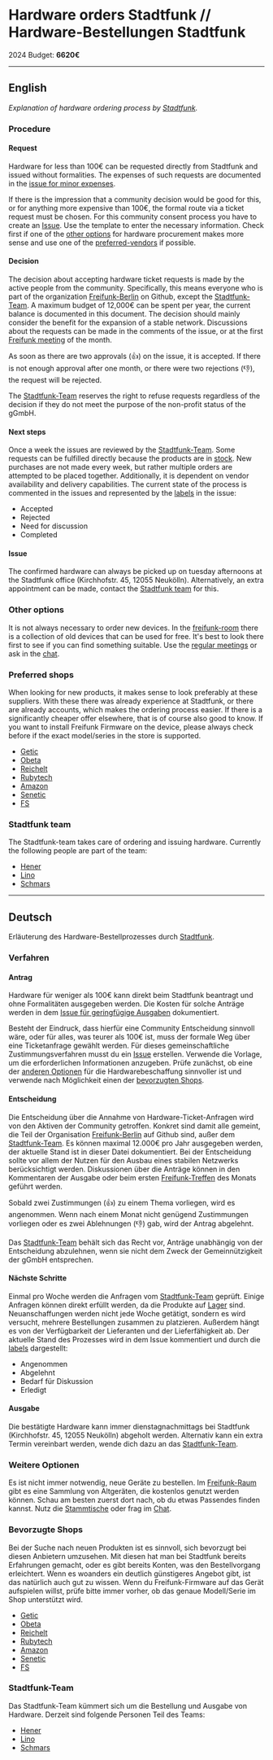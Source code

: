 # Hardware orders Stadtfunk // Hardware-Bestellungen Stadtfunk

2024 Budget: **6620€**

---

## English

_Explanation of hardware ordering process by [Stadtfunk](https://stadtfunk.net/)._

### Procedure

#### Request

Hardware for less than 100€ can be requested directly from Stadtfunk and issued without formalities. The expenses of such requests are documented in the [issue for minor expenses](https://github.com/freifunk-berlin/meta/issues/27).


If there is the impression that a community decision would be good for this, or for anything more expensive than 100€, the formal route via a ticket request must be chosen.
For this community consent process you have to create an [Issue](https://github.com/freifunk-berlin/meta/issues/new?assignees=&labels=&projects=&template=hardware-request.md&title=). Use the template to enter the necessary information. Check first if one of the [other options](#other-options) for hardware procurement makes more sense and use one of the [preferred-vendors](#preferred-shops) if possible.

#### Decision

The decision about accepting hardware ticket requests is made by the active people from the community. Specifically, this means everyone who is part of the organization [Freifunk-Berlin](https://github.com/orgs/freifunk-berlin/people) on Github, except the [Stadtfunk-Team](#stadtfunk-team). A maximum budget of 12,000€ can be spent per year, the current balance is documented in this document. The decision should mainly consider the benefit for the expansion of a stable network. Discussions about the requests can be made in the comments of the issue, or at the first [Freifunk meeting](https://wiki.freifunk.net/Berlin:Treffen) of the month.

As soon as there are two approvals (👍) on the issue, it is accepted. If there is not enough approval after one month, or there were two rejections (👎), the request will be rejected.

The [Stadtfunk-Team](#stadtfunk-team) reserves the right to refuse requests regardless of the decision if they do not meet the purpose of the non-profit status of the gGmbH.

#### Next steps

Once a week the issues are reviewed by the [Stadtfunk-Team](#stadtfunk-team). Some requests can be fulfilled directly because the products are in [stock](/Hardware-stock.md). New purchases are not made every week, but rather multiple orders are attempted to be placed together. Additionally, it is dependent on vendor availability and delivery capabilities.
The current state of the process is commented in the issues and represented by the [labels](https://github.com/freifunk-berlin/meta/labels) in the issue:

- Accepted
- Rejected
- Need for discussion
- Completed

#### Issue

The confirmed hardware can always be picked up on tuesday afternoons at the Stadtfunk office (Kirchhofstr. 45, 12055 Neukölln). Alternatively, an extra appointment can be made, contact the [Stadtfunk team](#stadtfunk-team) for this.

### Other options

It is not always necessary to order new devices. In the [freifunk-room](https://wiki.freifunk.net/Berlin:Standorte:Haus-der-Statistik#Freifunk_Berlin_im_Haus_der_Statistik) there is a collection of old devices that can be used for free. It's best to look there first to see if you can find something suitable. Use the [regular meetings](https://wiki.freifunk.net/Berlin:Treffen) or ask in the [chat](https://matrix.to/#/#berlin.freifunk.net:matrix.org).

### Preferred shops

When looking for new products, it makes sense to look preferably at these suppliers. With these there was already experience at Stadtfunk, or there are already accounts, which makes the ordering process easier. If there is a significantly cheaper offer elsewhere, that is of course also good to know.
If you want to install Freifunk Firmware on the device, please always check before if the exact model/series in the store is supported.

- [Getic](https://www.getic.com/)
- [Obeta](https://obeta.de/)
- [Reichelt](https://www.reichelt.de/)
- [Rubytech](https://www.rubytech.de/)
- [Amazon](https://www.amazon.de/)
- [Senetic](https://www.senetic.de/)
- [FS](https://www.fs.com)

### Stadtfunk team

The Stadtfunk-team takes care of ordering and issuing hardware. Currently the following people are part of the team:
- [Hener](https://matrix.to/#/@hener:matrix.org)
- [Lino](https://matrix.to/#/@noxil:systemli.org)
- [Schmars](https://matrix.to/#/@schmars:matrix.org)

---

## Deutsch

Erläuterung des Hardware-Bestellprozesses durch [Stadtfunk](https://stadtfunk.net/).

### Verfahren

#### Antrag

Hardware für weniger als 100€ kann direkt beim Stadtfunk beantragt und ohne Formalitäten ausgegeben werden. Die Kosten für solche Anträge werden in dem [Issue für geringfügige Ausgaben](https://github.com/freifunk-berlin/meta/issues/27) dokumentiert.

Besteht der Eindruck, dass hierfür eine Community Entscheidung sinnvoll wäre, oder für alles, was teurer als 100€ ist, muss der formale Weg über eine Ticketanfrage gewählt werden.
Für dieses gemeinschaftliche Zustimmungsverfahren musst du ein [Issue](https://github.com/freifunk-berlin/meta/issues/new?assignees=&labels=&projects=&template=hardware-request.md&title=) erstellen. Verwende die Vorlage, um die erforderlichen Informationen anzugeben. Prüfe zunächst, ob eine der [anderen Optionen](#other-options) für die Hardwarebeschaffung sinnvoller ist und verwende nach Möglichkeit einen der [bevorzugten Shops](#preferred-shops).

#### Entscheidung

Die Entscheidung über die Annahme von Hardware-Ticket-Anfragen wird von den Aktiven der Community getroffen. Konkret sind damit alle gemeint, die Teil der Organisation [Freifunk-Berlin](https://github.com/orgs/freifunk-berlin/people) auf Github sind, außer dem [Stadtfunk-Team](#stadtfunk-team). Es können maximal 12.000€ pro Jahr ausgegeben werden, der aktuelle Stand ist in dieser Datei dokumentiert. Bei der Entscheidung sollte vor allem der Nutzen für den Ausbau eines stabilen Netzwerks berücksichtigt werden. Diskussionen über die Anträge können in den Kommentaren der Ausgabe oder beim ersten [Freifunk-Treffen](https://wiki.freifunk.net/Berlin:Treffen) des Monats geführt werden.

Sobald zwei Zustimmungen (👍) zu einem Thema vorliegen, wird es angenommen. Wenn nach einem Monat nicht genügend Zustimmungen vorliegen oder es zwei Ablehnungen (👎) gab, wird der Antrag abgelehnt.

Das [Stadtfunk-Team](#stadtfunk-team) behält sich das Recht vor, Anträge unabhängig von der Entscheidung abzulehnen, wenn sie nicht dem Zweck der Gemeinnützigkeit der gGmbH entsprechen.

#### Nächste Schritte

Einmal pro Woche werden die Anfragen vom [Stadtfunk-Team](#stadtfunk-team) geprüft. Einige Anfragen können direkt erfüllt werden, da die Produkte auf [Lager](/Hardware-stock.md) sind. Neuanschaffungen werden nicht jede Woche getätigt, sondern es wird versucht, mehrere Bestellungen zusammen zu platzieren. Außerdem hängt es von der Verfügbarkeit der Lieferanten und der Lieferfähigkeit ab.
Der aktuelle Stand des Prozesses wird in dem Issue kommentiert und durch die [labels](https://github.com/freifunk-berlin/meta/labels) dargestellt:

- Angenommen
- Abgelehnt
- Bedarf für Diskussion
- Erledigt

#### Ausgabe

Die bestätigte Hardware kann immer dienstagnachmittags bei Stadtfunk (Kirchhofstr. 45, 12055 Neukölln) abgeholt werden. Alternativ kann ein extra Termin vereinbart werden, wende dich dazu an das [Stadtfunk-Team](#stadtfunk-team).

### Weitere Optionen

Es ist nicht immer notwendig, neue Geräte zu bestellen. Im [Freifunk-Raum](https://wiki.freifunk.net/Berlin:Standorte:Haus-der-Statistik#Freifunk_Berlin_im_Haus_der_Statistik) gibt es eine Sammlung von Altgeräten, die kostenlos genutzt werden können. Schau am besten zuerst dort nach, ob du etwas Passendes finden kannst. Nutz die [Stammtische](https://wiki.freifunk.net/Berlin:Treffen) oder frag im [Chat](https://matrix.to/#/#berlin.freifunk.net:matrix.org).

### Bevorzugte Shops

Bei der Suche nach neuen Produkten ist es sinnvoll, sich bevorzugt bei diesen Anbietern umzusehen. Mit diesen hat man bei Stadtfunk bereits Erfahrungen gemacht, oder es gibt bereits Konten, was den Bestellvorgang erleichtert. Wenn es woanders ein deutlich günstigeres Angebot gibt, ist das natürlich auch gut zu wissen.
Wenn du Freifunk-Firmware auf das Gerät aufspielen willst, prüfe bitte immer vorher, ob das genaue Modell/Serie im Shop unterstützt wird.

- [Getic](https://www.getic.com/)
- [Obeta](https://obeta.de/)
- [Reichelt](https://www.reichelt.de/)
- [Rubytech](https://www.rubytech.de/)
- [Amazon](https://www.amazon.de/)
- [Senetic](https://www.senetic.de/)
- [FS](https://www.fs.com)

### Stadtfunk-Team

Das Stadtfunk-Team kümmert sich um die Bestellung und Ausgabe von Hardware. Derzeit sind folgende Personen Teil des Teams:
- [Hener](https://matrix.to/#/@hener:matrix.org)
- [Lino](https://matrix.to/#/@noxil:systemli.org)
- [Schmars](https://matrix.to/#/@schmars:matrix.org)
